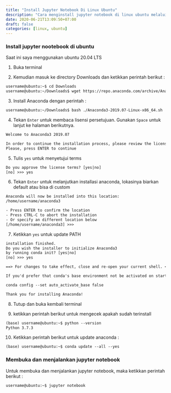 ```yaml
---
title: "Install Jupyter Notebook Di Linux Ubuntu"
description: "Cara menginstall jupyter notebook di linux ubuntu melalui terminal"
date: 2020-06-21T13:09:50+07:00
draft: false
categories: [linux, ubuntu]
---
```


### Install jupyter nootebook di ubuntu

Saat ini saya menggunakan ubuntu 20.04 LTS

1. Buka terminal

2. Kemudian masuk ke directory Downloads dan ketikkan perintah berikut :

```txt
username@ubuntu:~$ cd Downloads
username@ubuntu:~/Downloads$ wget https://repo.anaconda.com/archive/Anaconda3-2019.07-Linux-x86_64.sh
```

3. Install Anaconda dengan perintah :

```txt
username@ubuntu:~/Downloads$ ﻿bash ./Anaconda3-2019.07-Linux-x86_64.sh
```

4. Tekan `Enter` untuk membaca lisensi persetujuan. Gunakan `Space` untuk lanjut ke halaman berikutnya.

```txt
Welcome to Anaconda3 2019.07

In order to continue the installation process, please review the license agreement.
Please, press ENTER to continue
```

5. Tulis `yes` untuk menyetujui terms

```txt
Do you approve the license terms? [yes|no]
[no] >>> yes
```

6. Tekan `Enter` untuk melanjutkan installasi anaconda, lokasinya biarkan default atau bisa di custom

```txt
Anaconda will now be installed into this location:
/home/username/anaconda3

- Press ENTER to confirm the location
- Press CTRL-C to abort the installation
- Or specify an different location below
[/home/username/anaconda3] >>> 
```

7. Ketikkan `yes` untuk update PATH

```txt
installation finished.
Do you wish the installer to initialize Anaconda3
by running conda init? [yes|no]
[no] >>> yes

==> For changes to take effect, close and re-open your current shell. <==

If you'd prefer that conda's base environment not be activated on startup, set the auto_activate_base parameter to false:

conda config --set auto_activate_base false

Thank you for installing Anaconda!
```

8. Tutup dan buka kembali terminal

9. ketikkan perintah berikut untuk mengecek apakah sudah terinstall

```txt
(base) username@ubuntu:~$ python --version
Python 3.7.3
```

10. Ketikkan perintah berikut untuk update anaconda :

```txt
(base) username@ubuntu:~$ conda update --all --yes
```

### Membuka dan menjalankan jupyter notebook

Untuk membuka dan menjalankan jupyter notebook, maka ketikkan perintah berikut :

```txt
username@ubuntu:~$ jupyter notebook
```